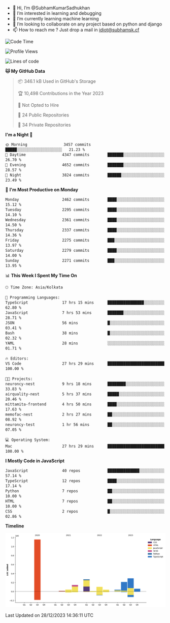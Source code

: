 - 👋 Hi, I’m @SubhamKumarSadhukhan
- 👀 I’m interested in learning and debugging
- 🌱 I’m currently learning machine learning
- 💞️ I’m looking to collaborate on any project based on python and django
- 📫 How to reach me ?
      Just drop a mail in idiot@subhamsk.cf

<!---
SubhamKumarSadhukhan/SubhamKumarSadhukhan is a ✨ special ✨ repository because its `README.md` (this file) appears on your GitHub profile.
You can click the Preview link to take a look at your changes.
--->


<!--START_SECTION:waka-->
![Code Time](http://img.shields.io/badge/Code%20Time-1%2C801%20hrs%2010%20mins-blue)

![Profile Views](http://img.shields.io/badge/Profile%20Views-0-blue)

![Lines of code](https://img.shields.io/badge/From%20Hello%20World%20I%27ve%20Written-2.4%20million%20lines%20of%20code-blue)

**🐱 My GitHub Data** 

> 📦 346.1 kB Used in GitHub's Storage 
 > 
> 🏆 10,498 Contributions in the Year 2023
 > 
> 🚫 Not Opted to Hire
 > 
> 📜 24 Public Repositories 
 > 
> 🔑 34 Private Repositories 
 > 
**I'm a Night 🦉** 

```text
🌞 Morning                3457 commits        █████░░░░░░░░░░░░░░░░░░░░   21.23 % 
🌆 Daytime                4347 commits        ███████░░░░░░░░░░░░░░░░░░   26.70 % 
🌃 Evening                4652 commits        ███████░░░░░░░░░░░░░░░░░░   28.57 % 
🌙 Night                  3824 commits        ██████░░░░░░░░░░░░░░░░░░░   23.49 % 
```
📅 **I'm Most Productive on Monday** 

```text
Monday                   2462 commits        ████░░░░░░░░░░░░░░░░░░░░░   15.12 % 
Tuesday                  2295 commits        ████░░░░░░░░░░░░░░░░░░░░░   14.10 % 
Wednesday                2361 commits        ████░░░░░░░░░░░░░░░░░░░░░   14.50 % 
Thursday                 2337 commits        ████░░░░░░░░░░░░░░░░░░░░░   14.36 % 
Friday                   2275 commits        ███░░░░░░░░░░░░░░░░░░░░░░   13.97 % 
Saturday                 2279 commits        ████░░░░░░░░░░░░░░░░░░░░░   14.00 % 
Sunday                   2271 commits        ███░░░░░░░░░░░░░░░░░░░░░░   13.95 % 
```


📊 **This Week I Spent My Time On** 

```text
🕑︎ Time Zone: Asia/Kolkata

💬 Programming Languages: 
TypeScript               17 hrs 15 mins      ████████████████░░░░░░░░░   62.80 % 
JavaScript               7 hrs 53 mins       ███████░░░░░░░░░░░░░░░░░░   28.71 % 
JSON                     56 mins             █░░░░░░░░░░░░░░░░░░░░░░░░   03.41 % 
Bash                     38 mins             █░░░░░░░░░░░░░░░░░░░░░░░░   02.32 % 
YAML                     28 mins             ░░░░░░░░░░░░░░░░░░░░░░░░░   01.71 % 

🔥 Editors: 
VS Code                  27 hrs 29 mins      █████████████████████████   100.00 % 

🐱‍💻 Projects: 
neuroncy-nest            9 hrs 18 mins       ████████░░░░░░░░░░░░░░░░░   33.83 % 
airquality-nest          5 hrs 37 mins       █████░░░░░░░░░░░░░░░░░░░░   20.46 % 
mittamita-frontend       4 hrs 50 mins       ████░░░░░░░░░░░░░░░░░░░░░   17.63 % 
memofac-nest             2 hrs 27 mins       ██░░░░░░░░░░░░░░░░░░░░░░░   08.92 % 
neuroncy-test            1 hr 56 mins        ██░░░░░░░░░░░░░░░░░░░░░░░   07.05 % 

💻 Operating System: 
Mac                      27 hrs 29 mins      █████████████████████████   100.00 % 
```

**I Mostly Code in JavaScript** 

```text
JavaScript               40 repos            ██████████████░░░░░░░░░░░   57.14 % 
TypeScript               12 repos            ████░░░░░░░░░░░░░░░░░░░░░   17.14 % 
Python                   7 repos             ██░░░░░░░░░░░░░░░░░░░░░░░   10.00 % 
HTML                     7 repos             ██░░░░░░░░░░░░░░░░░░░░░░░   10.00 % 
CSS                      2 repos             █░░░░░░░░░░░░░░░░░░░░░░░░   02.86 % 
```



**Timeline**

![Lines of Code chart](https://raw.githubusercontent.com/SubhamKumarSadhukhan/SubhamKumarSadhukhan/main/assets/bar_graph.png)


 Last Updated on 28/12/2023 14:36:11 UTC
<!--END_SECTION:waka-->

